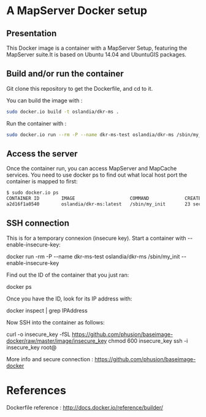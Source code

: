 A MapServer Docker setup
========================

Presentation
------------

This Docker image is a container with a MapServer Setup, featuring the MapServer suite.It is based on Ubuntu 14.04 and UbuntuGIS packages.

Build and/or run the container
------------------------------

Git clone this repository to get the Dockerfile, and cd to it.

You can build the image with :

```sh
sudo docker.io build -t oslandia/dkr-ms .
```

Run the container with :

```sh
sudo docker.io run --rm -P --name dkr-ms-test oslandia/dkr-ms /sbin/my_init
```

Access the server
-----------------

Once the container run, you can access MapServer and MapCache services. You need to use docker ps to find out what local host port the container is mapped to first:

```sh
$ sudo docker.io ps
CONTAINER ID        IMAGE                    COMMAND             CREATED             STATUS              PORTS                   NAMES
a2d16f1a0540        oslandia/dkr-ms:latest   /sbin/my_init       23 seconds ago      Up 22 seconds       0.0.0.0:49157->80/tcp   dkr-ms-test
```

SSH connection
--------------

This is for a temporary connexion (insecure key). Start a container with --enable-insecure-key:

docker run -rm -P --name dkr-ms-test oslandia/dkr-ms /sbin/my_init --enable-insecure-key

Find out the ID of the container that you just ran:

docker ps

Once you have the ID, look for its IP address with:

docker inspect <ID> | grep IPAddress

Now SSH into the container as follows:

curl -o insecure_key -fSL https://github.com/phusion/baseimage-docker/raw/master/image/insecure_key
chmod 600 insecure_key
ssh -i insecure_key root@<IP address>

More info and secure connection : https://github.com/phusion/baseimage-docker



References
==========

Dockerfile reference :
http://docs.docker.io/reference/builder/

